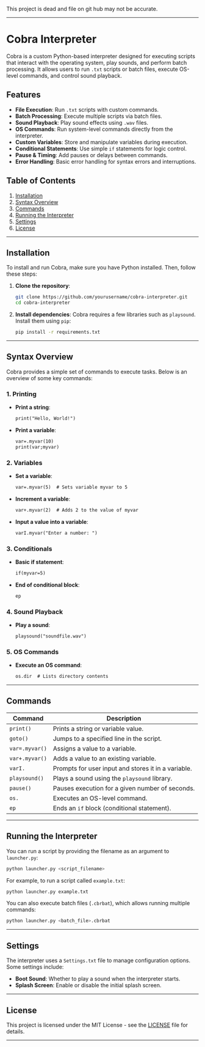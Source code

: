 This project is dead and file on git hub may not be accurate.

---

# Cobra Interpreter

Cobra is a custom Python-based interpreter designed for executing scripts that interact with the operating system, play sounds, and perform batch processing. It allows users to run `.txt` scripts or batch files, execute OS-level commands, and control sound playback.

## Features

- **File Execution**: Run `.txt` scripts with custom commands.
- **Batch Processing**: Execute multiple scripts via batch files.
- **Sound Playback**: Play sound effects using `.wav` files.
- **OS Commands**: Run system-level commands directly from the interpreter.
- **Custom Variables**: Store and manipulate variables during execution.
- **Conditional Statements**: Use simple `if` statements for logic control.
- **Pause & Timing**: Add pauses or delays between commands.
- **Error Handling**: Basic error handling for syntax errors and interruptions.

## Table of Contents

1. [Installation](#installation)
2. [Syntax Overview](#syntax-overview)
3. [Commands](#commands)
4. [Running the Interpreter](#running-the-interpreter)
5. [Settings](#settings)
6. [License](#license)

---

## Installation

To install and run Cobra, make sure you have Python installed. Then, follow these steps:

1. **Clone the repository**:
   ```bash
   git clone https://github.com/yourusername/cobra-interpreter.git
   cd cobra-interpreter
   ```

2. **Install dependencies**:
   Cobra requires a few libraries such as `playsound`. Install them using `pip`:
   ```bash
   pip install -r requirements.txt
   ```

---

## Syntax Overview

Cobra provides a simple set of commands to execute tasks. Below is an overview of some key commands:

### 1. Printing
- **Print a string**:
  ```txt
  print("Hello, World!")
  ```

- **Print a variable**:
  ```txt
  var=.myvar(10)
  print(var;myvar)
  ```

### 2. Variables
- **Set a variable**:
  ```txt
  var=.myvar(5)  # Sets variable myvar to 5
  ```

- **Increment a variable**:
  ```txt
  var+.myvar(2)  # Adds 2 to the value of myvar
  ```

- **Input a value into a variable**:
  ```txt
  varI.myvar("Enter a number: ")
  ```

### 3. Conditionals
- **Basic if statement**:
  ```txt
  if(myvar=5)
  ```

- **End of conditional block**:
  ```txt
  ep
  ```

### 4. Sound Playback
- **Play a sound**:
  ```txt
  playsound("soundfile.wav")
  ```

### 5. OS Commands
- **Execute an OS command**:
  ```txt
  os.dir  # Lists directory contents
  ```

---

## Commands

| Command        | Description                                         |
| -------------- | --------------------------------------------------- |
| `print()`      | Prints a string or variable value.                  |
| `goto()`       | Jumps to a specified line in the script.            |
| `var=.myvar()` | Assigns a value to a variable.                      |
| `var+.myvar()` | Adds a value to an existing variable.               |
| `varI.`        | Prompts for user input and stores it in a variable. |
| `playsound()`  | Plays a sound using the `playsound` library.        |
| `pause()`      | Pauses execution for a given number of seconds.     |
| `os.`          | Executes an OS-level command.                       |
| `ep`           | Ends an `if` block (conditional statement).         |

---

## Running the Interpreter

You can run a script by providing the filename as an argument to `launcher.py`:

```bash
python launcher.py <script_filename>
```

For example, to run a script called `example.txt`:

```bash
python launcher.py example.txt
```

You can also execute batch files (`.cbrbat`), which allows running multiple commands:

```bash
python launcher.py <batch_file>.cbrbat
```

---

## Settings

The interpreter uses a `Settings.txt` file to manage configuration options. Some settings include:

- **Boot Sound**: Whether to play a sound when the interpreter starts.
- **Splash Screen**: Enable or disable the initial splash screen.

---

## License

This project is licensed under the MIT License - see the [LICENSE](LICENSE) file for details.

---

